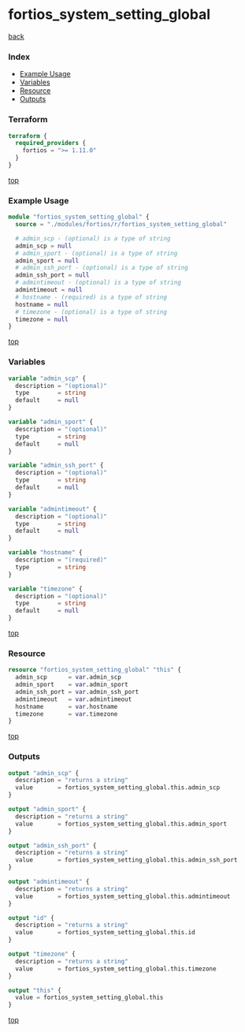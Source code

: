 # fortios_system_setting_global

[back](../fortios.md)

### Index

- [Example Usage](#example-usage)
- [Variables](#variables)
- [Resource](#resource)
- [Outputs](#outputs)

### Terraform

```terraform
terraform {
  required_providers {
    fortios = ">= 1.11.0"
  }
}
```

[top](#index)

### Example Usage

```terraform
module "fortios_system_setting_global" {
  source = "./modules/fortios/r/fortios_system_setting_global"

  # admin_scp - (optional) is a type of string
  admin_scp = null
  # admin_sport - (optional) is a type of string
  admin_sport = null
  # admin_ssh_port - (optional) is a type of string
  admin_ssh_port = null
  # admintimeout - (optional) is a type of string
  admintimeout = null
  # hostname - (required) is a type of string
  hostname = null
  # timezone - (optional) is a type of string
  timezone = null
}
```

[top](#index)

### Variables

```terraform
variable "admin_scp" {
  description = "(optional)"
  type        = string
  default     = null
}

variable "admin_sport" {
  description = "(optional)"
  type        = string
  default     = null
}

variable "admin_ssh_port" {
  description = "(optional)"
  type        = string
  default     = null
}

variable "admintimeout" {
  description = "(optional)"
  type        = string
  default     = null
}

variable "hostname" {
  description = "(required)"
  type        = string
}

variable "timezone" {
  description = "(optional)"
  type        = string
  default     = null
}
```

[top](#index)

### Resource

```terraform
resource "fortios_system_setting_global" "this" {
  admin_scp      = var.admin_scp
  admin_sport    = var.admin_sport
  admin_ssh_port = var.admin_ssh_port
  admintimeout   = var.admintimeout
  hostname       = var.hostname
  timezone       = var.timezone
}
```

[top](#index)

### Outputs

```terraform
output "admin_scp" {
  description = "returns a string"
  value       = fortios_system_setting_global.this.admin_scp
}

output "admin_sport" {
  description = "returns a string"
  value       = fortios_system_setting_global.this.admin_sport
}

output "admin_ssh_port" {
  description = "returns a string"
  value       = fortios_system_setting_global.this.admin_ssh_port
}

output "admintimeout" {
  description = "returns a string"
  value       = fortios_system_setting_global.this.admintimeout
}

output "id" {
  description = "returns a string"
  value       = fortios_system_setting_global.this.id
}

output "timezone" {
  description = "returns a string"
  value       = fortios_system_setting_global.this.timezone
}

output "this" {
  value = fortios_system_setting_global.this
}
```

[top](#index)